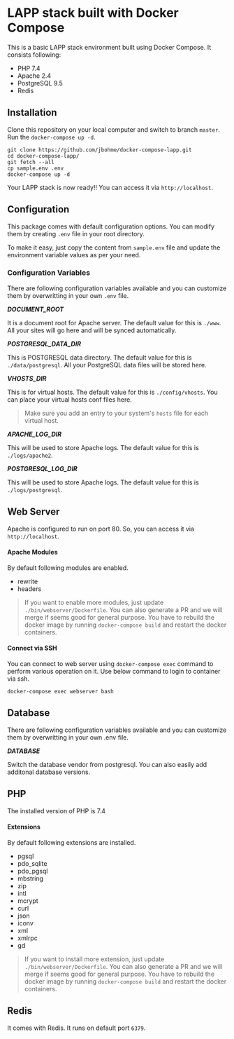 # LAPP stack built with Docker Compose

This is a basic LAPP stack environment built using Docker Compose. It consists following:

* PHP 7.4
* Apache 2.4
* PostgreSQL 9.5
* Redis

## Installation

Clone this repository on your local computer and switch to branch `master`. Run the `docker-compose up -d`.

```shell
git clone https://github.com/jbohme/docker-compose-lapp.git
cd docker-compose-lapp/
git fetch --all
cp sample.env .env
docker-compose up -d
```

Your LAPP stack is now ready!! You can access it via `http://localhost`.

## Configuration

This package comes with default configuration options. You can modify them by creating `.env` file in your root directory.

To make it easy, just copy the content from `sample.env` file and update the environment variable values as per your need.

### Configuration Variables

There are following configuration variables available and you can customize them by overwritting in your own `.env` file.

_**DOCUMENT_ROOT**_

It is a document root for Apache server. The default value for this is `./www`. All your sites will go here and will be synced automatically.

_**POSTGRESQL_DATA_DIR**_

This is POSTGRESQL data directory. The default value for this is `./data/postgresql`. All your PostgreSQL data files will be stored here.

_**VHOSTS_DIR**_

This is for virtual hosts. The default value for this is `./config/vhosts`. You can place your virtual hosts conf files here.

> Make sure you add an entry to your system's `hosts` file for each virtual host.

_**APACHE_LOG_DIR**_

This will be used to store Apache logs. The default value for this is `./logs/apache2`.

_**POSTGRESQL_LOG_DIR**_

This will be used to store Apache logs. The default value for this is `./logs/postgresql`.

## Web Server

Apache is configured to run on port 80. So, you can access it via `http://localhost`.

#### Apache Modules

By default following modules are enabled.

* rewrite
* headers

> If you want to enable more modules, just update `./bin/webserver/Dockerfile`. You can also generate a PR and we will merge if seems good for general purpose.
> You have to rebuild the docker image by running `docker-compose build` and restart the docker containers.

#### Connect via SSH

You can connect to web server using `docker-compose exec` command to perform various operation on it. Use below command to login to container via ssh.

```shell
docker-compose exec webserver bash
```

## Database

There are following configuration variables available and you can customize them by overwritting in your own .env file.

_**DATABASE**_

Switch the database vendor from postgresql. You can also easily add additonal database versions. 

## PHP

The installed version of PHP is 7.4

#### Extensions

By default following extensions are installed.

* pgsql
* pdo_sqlite
* pdo_pgsql
* mbstring
* zip
* intl
* mcrypt
* curl
* json
* iconv
* xml
* xmlrpc
* gd

> If you want to install more extension, just update `./bin/webserver/Dockerfile`. You can also generate a PR and we will merge if seems good for general purpose.
> You have to rebuild the docker image by running `docker-compose build` and restart the docker containers.

## Redis

It comes with Redis. It runs on default port `6379`.